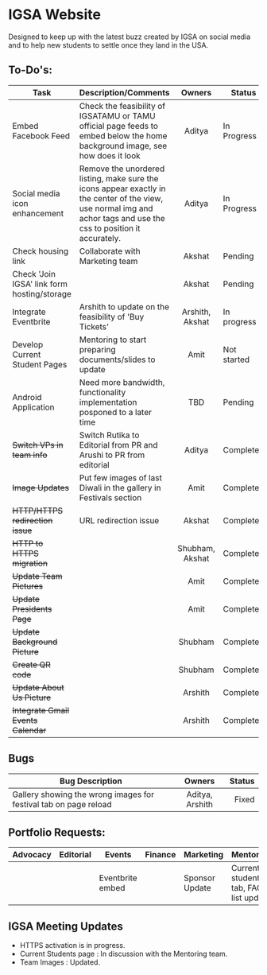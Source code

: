 # IGSA Website

Designed to keep up with the latest buzz created by IGSA on social media and to help new students to settle once they land in the USA.

## To-Do's:

|Task |Description/Comments |Owners| Status|Deadline |
|---- |:-----|:-----:|------|-----|
|Embed Facebook Feed | Check the feasibility of IGSATAMU or TAMU official page feeds to embed below the home background image, see how does it look | Aditya| In Progress |March 8|
|Social media icon enhancement| Remove the unordered listing, make sure the icons appear exactly in the center of the view, use normal img and achor tags and use the css to position it accurately.| Aditya| In Progress |March 1|
|Check housing link | Collaborate with Marketing team| Akshat| Pending |March 1|
|Check 'Join IGSA' link form hosting/storage | | Akshat| Pending |March 1|
|Integrate Eventbrite | Arshith to update on the feasibility of 'Buy Tickets' | Arshith, Akshat| In progress |Feb 28|
|Develop Current Student Pages | Mentoring to start preparing documents/slides to update | Amit| Not started |TBD|
|Android Application | Need more bandwidth, functionality implementation posponed to a later time| TBD| Pending |TBD|
|~~Switch VPs in team info~~| Switch Rutika to Editorial from PR and Arushi to PR from editorial| Aditya| Completed|
|~~Image Updates~~| Put few images of last Diwali in the gallery in Festivals section | Amit| Completed |Jan 25 |
|~~HTTP/HTTPS redirection issue~~ | URL redirection issue | Akshat| Completed |Feb 1|
|~~HTTP to HTTPS migration~~ | | Shubham, Akshat| Completed|
|~~Update Team Pictures~~| | Amit | Completed |
|~~Update Presidents Page~~| | Amit | Completed |
|~~Update Background Picture~~ | | Shubham |Completed |
|~~Create QR code~~ | | Shubham | Completed |
|~~Update About Us Picture~~ | | Arshith |Completed |
|~~Integrate Gmail Events Calendar~~ | | Arshith|Completed |

## Bugs
|Bug Description| Owners| Status|
|---- |:-----:|------:|
|Gallery showing the wrong images for festival tab on page reload | Aditya, Arshith| Fixed |


## Portfolio Requests:

|Advocacy |Editorial | Events| Finance |Marketing | Mentoring| Networking| PR|
|-------|--------|------|-------|--------|---------|---------|---|
|         |          |Eventbrite embed|         |Sponsor Update|Current students tab, FAQ list update|Q&A Section|     |


## IGSA Meeting Updates

* HTTPS activation is in progress.
* Current Students page : In discussion with the Mentoring team.
* Team Images : Updated.

